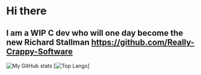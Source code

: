 # Hi there 
## I am a WIP C dev who will one day become the new Richard Stallman https://github.com/Really-Crappy-Software
![My GitHub stats](https://github-readme-stats.vercel.app/api?username=Rioboyva2554&theme=tokyonight)
[![Top Langs](https://github-readme-stats.vercel.app/api/top-langs/?username=Rioboyva2554&layout=pie&theme=tokyonight)]

